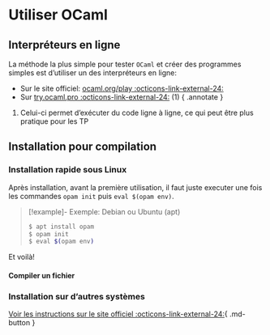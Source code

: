 # Utiliser OCaml

## Interpréteurs en ligne

La méthode la plus simple pour tester `OCaml` et créer des programmes simples est d’utiliser un des interpréteurs en ligne: 
- Sur le site officiel: [ocaml.org/play :octicons-link-external-24:](https://ocaml.org/play)
- Sur [try.ocaml.pro :octicons-link-external-24:](https://try.ocaml.pro) (1) 
{ .annotate }

1. Celui-ci permet d’exécuter du code ligne à ligne, ce qui peut être plus pratique pour les TP
## Installation pour compilation

### Installation rapide sous Linux

Après installation, avant la première utilisation, il faut juste executer une fois les commandes `opam init` puis `eval $(opam env)`.

> [!example]- Exemple: Debian ou Ubuntu (apt)
>``` bash
>$ apt install opam
>$ opam init
>$ eval $(opam env)
>```

Et voilà! 

#### Compiler un fichier


### Installation sur d’autres systèmes

[Voir les instructions sur le site officiel :octicons-link-external-24:](https://ocaml.org/docs/installing-ocaml){ .md-button }